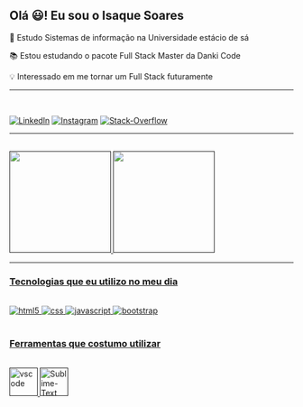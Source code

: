 ## Olá 😃! Eu sou o Isaque Soares

📌 Estudo Sistemas de informação na Universidade estácio de sá 

📚 Estou estudando o pacote Full Stack Master da Danki Code

💡 Interessado em me tornar um Full Stack futuramente

---
<br/>

[![Linkedln](https://img.shields.io/badge/LinkedIn-0077B5?style=for-the-badge&logo=linkedin&logoColor=white/)](https://www.linkedin.com/in/isaque-soares-a32814142/)
[![Instagram](https://img.shields.io/badge/Instagram-E4405F?style=for-the-badge&logo=instagram&logoColor=white)](https://www.instagram.com/dev_isaque/)
[![Stack-Overflow](https://img.shields.io/badge/Stack_Overflow-FE7A16?style=for-the-badge&logo=stack-overflow&logoColor=white)](https://pt.stackoverflow.com/users/281250/isaque-soares-dev/)

---

<br/>
<div>
<a href="">
<img height="180em" src="https://github-readme-stats.vercel.app/api?username=Dev-Isaque&theme=dark&show_icons=true">
<img height="180em" src="https://github-readme-stats.vercel.app/api/top-langs/?username=Dev-Isaque&layout=demonstração">

</div>

---

### Tecnologias que eu utilizo no meu dia

<div style="display: inline_block"><br/>
    <img aling="center" alt="html5" src="https://img.shields.io/badge/HTML5-E34F26?style=for-the-badge&logo=html5&logoColor=white" />
    <img aling="center" alt="css" src="https://img.shields.io/badge/CSS3-1572B6?style=for-the-badge&logo=css3&logoColor=white" />
    <img aling="center" alt="javascript" src="https://img.shields.io/badge/JavaScript-323330?style=for-the-badge&logo=javascript&logoColor=F7DF1E" />
    <img aling="center" alt="bootstrap" src="https://img.shields.io/badge/Bootstrap-563D7C?style=for-the-badge&logo=bootstrap&logoColor=white" />
</div>
<br/>

### Ferramentas que costumo utilizar

<div style="display: inline_block"><br/>
    <img width="50px" aling="center" alt="vscode" src="https://cdn.jsdelivr.net/gh/devicons/devicon/icons/vscode/vscode-original-wordmark.svg" />
    <img width="50px" aling="center" alt="Sublime-Text" src="https://img.icons8.com/fluency/96/000000/sublime-text.png" />  
</div>
